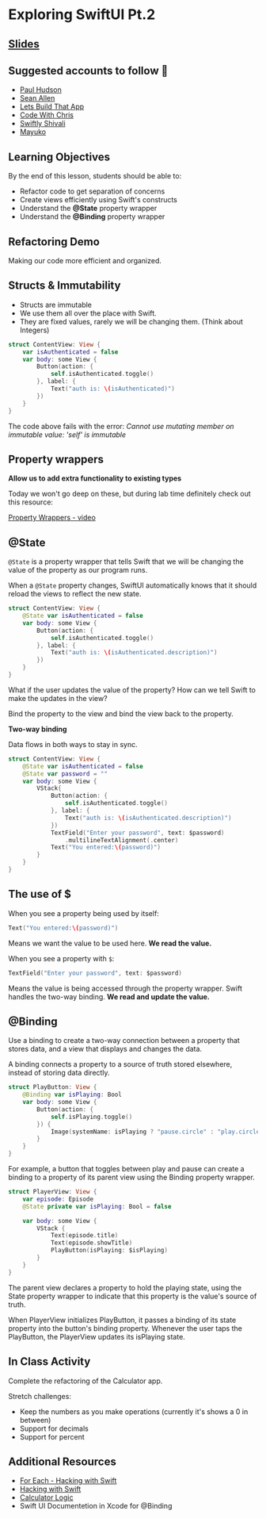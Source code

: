 # Exploring SwiftUI Pt.2

## [Slides](https://tech-at-du.github.io/ACS-1410-Introduction-to-Swift/Slides/06-SwiftUI2/README.html ':ignore')

<!-- > -->

## Suggested accounts to follow 😬

- [Paul Hudson](https://www.youtube.com/channel/UCmJi5RdDLgzvkl3Ly0DRMlQ)
- [Sean Allen](https://www.youtube.com/channel/UCbTw29mcP12YlTt1EpUaVJw)
- [Lets Build That App](https://www.youtube.com/channel/UCuP2vJ6kRutQBfRmdcI92mA)
- [Code With Chris](https://www.youtube.com/user/CodeWithChris)
- [Swiftly Shivali](https://www.youtube.com/c/SwiftlyShivali/videos)
- [Mayuko](https://www.youtube.com/c/hellomayuko)

<!-- > -->

## Learning Objectives

By the end of this lesson, students should be able to:

- Refactor code to get separation of concerns
- Create views efficiently using Swift's constructs
- Understand the **@State** property wrapper
- Understand the **@Binding** property wrapper

<!-- > -->

## Refactoring Demo

Making our code more efficient and organized.

<!-- > -->

## Structs & Immutability

- Structs are immutable
- We use them all over the place with Swift.
- They are fixed values, rarely we will be changing them. (Think about Integers)

<!-- > -->

```swift
struct ContentView: View {
    var isAuthenticated = false
    var body: some View {
        Button(action: {
            self.isAuthenticated.toggle()
        }, label: {
            Text("auth is: \(isAuthenticated)")
        })
    }
}
```

The code above fails with the error: _Cannot use mutating member on immutable value: 'self' is immutable_

<!-- > -->

## Property wrappers

**Allow us to add extra functionality to existing types**

Today we won't go deep on these, but during lab time definitely check out this resource:

[Property Wrappers - video](https://www.youtube.com/watch?v=lxdSiq8drXQ)

<!-- > -->

## @State

`@State` is a property wrapper that tells Swift that we will be changing the value of the property as our program runs.

When a `@State` property changes, SwiftUI automatically knows that it should reload the views to reflect the new state.

<!-- > -->

```swift
struct ContentView: View {
    @State var isAuthenticated = false
    var body: some View {
        Button(action: {
            self.isAuthenticated.toggle()
        }, label: {
            Text("auth is: \(isAuthenticated.description)")
        })
    }
}
```

<!-- > -->

What if the user updates the value of the property? How can we tell Swift to make the updates in the view?

Bind the property to the view and bind the view back to the property.

**Two-way binding**

Data flows in both ways to stay in sync.

<!-- > -->

```swift
struct ContentView: View {
    @State var isAuthenticated = false
    @State var password = ""
    var body: some View {
        VStack{
            Button(action: {
                self.isAuthenticated.toggle()
            }, label: {
                Text("auth is: \(isAuthenticated.description)")
            })
            TextField("Enter your password", text: $password)
                .multilineTextAlignment(.center)
            Text("You entered:\(password)")
        }
    }
}
```

<!-- > -->

## The use of $

When you see a property being used by itself:

```swift
Text("You entered:\(password)")
```

Means we want the value to be used here. **We read the value.**

<!-- > -->

When you see a property with `$`:

```swift
TextField("Enter your password", text: $password)
```

Means the value is being accessed through the property wrapper. Swift handles the two-way binding. **We read and update the value.**

<!-- > -->

## @Binding

Use a binding to create a two-way connection between a property that stores data, and a view that displays and changes the data.

A binding connects a property to a source of truth stored elsewhere, instead of storing data directly.

<!-- > -->

```swift
struct PlayButton: View {
    @Binding var isPlaying: Bool
    var body: some View {
        Button(action: {
            self.isPlaying.toggle()
        }) {
            Image(systemName: isPlaying ? "pause.circle" : "play.circle")
        }
    }
}
```

<aside class"notes">
For example, a button that toggles between play and pause can create a binding to a property of its parent view using the Binding property wrapper.
</aside>

<!-- > -->

```swift
struct PlayerView: View {
    var episode: Episode
    @State private var isPlaying: Bool = false

    var body: some View {
        VStack {
            Text(episode.title)
            Text(episode.showTitle)
            PlayButton(isPlaying: $isPlaying)
        }
    }
}
```
<aside class ="notes">
The parent view declares a property to hold the playing state, using the
State property wrapper to indicate that this property is the value's source of truth.

When PlayerView initializes PlayButton, it passes a binding of its state property into the button's binding property. Whenever the user taps the PlayButton, the PlayerView updates its isPlaying state.
</aside>

<!-- > -->

## In Class Activity

Complete the refactoring of the Calculator app.

Stretch challenges:
- Keep the numbers as you make operations (currently it's shows a 0 in between)
- Support for decimals
- Support for percent

<!-- > -->

## Additional Resources

- [For Each - Hacking with Swift](https://www.hackingwithswift.com/books/ios-swiftui/why-does-self-work-for-foreach)
- [Hacking with Swift](https://www.youtube.com/watch?v=stSB04C4iS4)
- [Calculator Logic](https://github.com/TarokhDev2020/Calculator-for-SwiftUI)
- Swift UI Documentetion in Xcode for @Binding

